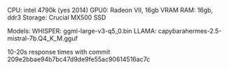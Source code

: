 CPU: intel 4790k (yes 2014)
GPU0: Radeon VII, 16gb VRAM
RAM: 16gb, ddr3
Storage: Crucial MX500 SSD

Models:
WHISPER: ggml-large-v3-q5_0.bin
LLAMA: capybarahermes-2.5-mistral-7b.Q4_K_M.gguf

10-20s response times with commit 209e2bbae94b7bc47d9de9fe55ac90614516ac7c
 